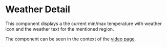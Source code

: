 # Weather Detail

This component displays a the current min/max temperature with weather icon and the weather text for the mentioned region.

The component can be seen in the context of the [video page](/styleguide/pages/weather/preview).
